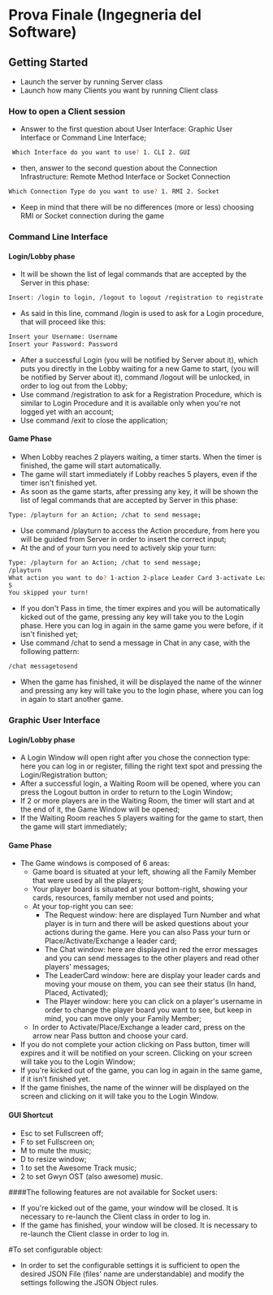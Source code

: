 # Prova Finale (Ingegneria del Software)

## Getting Started
- Launch the server by running Server class
- Launch how many Clients you want by running Client class
### How to open a Client session
- Answer to the first question about User Interface: Graphic User Interface or Command Line Interface;
```bash
 Which Interface do you want to use? 1. CLI 2. GUI
```
- then, answer to the second question about the Connection Infrastructure: Remote Method Interface or Socket Connection
```bash
Which Connection Type do you want to use? 1. RMI 2. Socket
```
- Keep in mind that there will be no differences (more or less) choosing RMI or Socket connection during the game
### Command Line Interface 
#### Login/Lobby phase
- It will be shown the list of legal commands that are accepted by the Server in this phase:
```bash
Insert: /login to login, /logout to logout /registration to registrate a new user or /exit to close to application      - Logged: false
```
- As said in this line, command /login is used to ask for a Login procedure, that will proceed like this:
```bash
Insert your Username: Username
Insert your Password: Password
```
- After a successful Login (you will be notified by Server about it), which puts you directly in the Lobby waiting for a new Game to start, (you will be notified by Server about it), command /logout will be unlocked, in order to log out from the Lobby;
- Use command /registration to ask for a Registration Procedure, which is similar to Login Procedure and it is available only when you're not logged yet with an account;
- Use command /exit to close the application;
#### Game Phase 
- When Lobby reaches 2 players waiting, a timer starts. When the timer is finished, the game will start automatically.
- The game will start immediately if Lobby reaches 5 players, even if the timer isn't finished yet.
- As soon as the game starts, after pressing any key, it will be shown the list of legal commands that are accepted by Server in this phase:
```bash
Type: /playturn for an Action; /chat to send message;
```
- Use command /playturn to access the Action procedure, from here you will be guided from Server in order to insert the correct input;
- At the and of your turn you need to actively skip your turn:
```bash
Type: /playturn for an Action; /chat to send message;
/playturn
What action you want to do? 1-action 2-place Leader Card 3-activate Leader Card 4-exchange Leader Card 5-skip
5
You skipped your turn!
```
- If you don't Pass in time, the timer expires and you will be automatically kicked out of the game, pressing any key will take you to the Login phase. Here you can log in again in the same game you were before, if it isn't finished yet;
- Use command /chat to send a message in Chat in any case, with the following pattern:
```bash
/chat messagetosend
```
- When the game has finished, it will be displayed the name of the winner and pressing any key will take you to the login phase, where you can log in again to start another game.
### Graphic User Interface
#### Login/Lobby phase
- A Login Window will open right after you chose the connection type: here you can log in or register, filling the right text spot and pressing the Login/Registration button;
- After a successful login, a Waiting Room will be opened, where you can press the Logout button in order to return to the Login Window;
- If 2 or more players are in the Waiting Room, the timer will start and at the end of it, the Game Window will be opened;
- If the Waiting Room reaches 5 players waiting for the game to start, then the game will start immediately;
#### Game Phase
- The Game windows is composed of 6 areas:
  * Game board is situated at your left, showing all the Family Member that were used by all the players;
  * Your player board is situated at your bottom-right, showing your cards, resources, family member not used and points;
  * At your top-right you can see:
    + The Request window: here are displayed Turn Number and what player is in turn and there will be asked questions about your actions during the game. Here you can also Pass your turn or Place/Activate/Exchange a leader card;
    + The Chat window: here are displayed in red the error messages and you can send messages to the other players and read other players' messages;
    + The LeaderCard window: here are display your leader cards and moving your mouse on them, you can see their status (In hand, Placed, Activated);
    + The Player window: here you can click on a player's username in order to change the player board you want to see, but keep in mind, you can move only your Family Member;
  * In order to Activate/Place/Exchange a leader card, press on the arrow near Pass button and choose your card.
- If you do not complete your action clicking on Pass button, timer will expires and it will be notified on your screen. Clicking on your screen will take you to the Login Window;
- If you're kicked out of the game, you can log in again in the same game, if it isn't finished yet.
- If the game finishes, the name of the winner will be displayed on the screen and clicking on it will take you to the Login Window.
#### GUI Shortcut
- Esc to set Fullscreen off;
- F to set Fullscreen on;
- M to mute the music;
- D to resize window;
- 1 to set the Awesome Track music;
- 2 to set Gwyn OST (also awesome) music.

####The following features are not available for Socket users:
- If you're kicked out of the game, your window will be closed. It is necessary to re-launch the Client class in order to log in.
- If the game has finished, your window will be closed. It is necessary to re-launch the Client classe in order to log in.

#To set configurable object:
- In order to set the configurable settings it is sufficient to open the desired JSON File (files' name are understandable) and modify the settings following the JSON Object rules.

